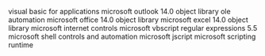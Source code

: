 visual basic for applications
microsoft outlook 14.0 object library
ole automation
microsoft office 14.0 object library
microsoft excel 14.0 object library
microsoft internet controls
microsoft vbscript regular expressions 5.5
microsoft shell controls and automation
microsoft jscript
microsoft scripting runtime